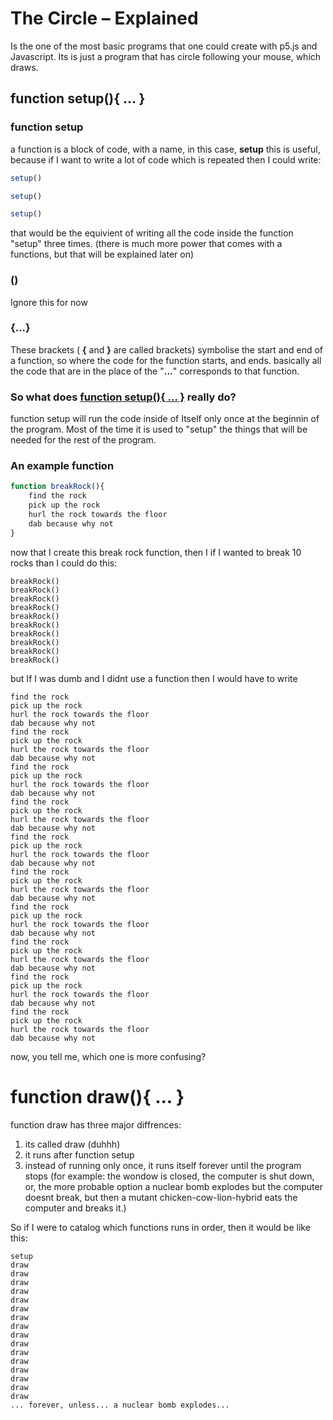 # The Circle – Explained

Is the one of the most basic programs that one could create with p5.js and Javascript. Its is just a program that has circle following your mouse, which draws.

## function setup(){ ... }

### function setup

a function is a block of code, with a name, in this case, **setup** this is useful, because if I want to write a lot of code which is repeated then I could write:

```javascript
setup()

setup()

setup()
```

that would be the equivient of writing all the code inside the function "setup" three times. (there is much more power that comes with a functions, but that will be explained later on)

### ()

Ignore this for now

### {...}

These brackets ( **<u>{</u>** and **}** are called brackets) symbolise the start and end of a function, so where the code for the function starts, and ends. basically all the code that are in the place of the "**...**" corresponds to that function.

### So what does <u>function setup(){ ... }</u> really do?

function setup will run the code inside of Itself only once at the beginnin of the program. Most of the time it is used to "setup" the things that will be needed for the rest of the program.

### An example function

```javascript
function breakRock(){
    find the rock
    pick up the rock
    hurl the rock towards the floor
    dab because why not
}
```

now that I create this break rock function, then I if I wanted to break 10 rocks than I could do this:

```
breakRock()
breakRock()
breakRock()
breakRock()
breakRock()
breakRock()
breakRock()
breakRock()
breakRock()
breakRock()
```

but If I was dumb and I didnt use a function then I would have to write

```
find the rock
pick up the rock
hurl the rock towards the floor
dab because why not
find the rock
pick up the rock
hurl the rock towards the floor
dab because why not
find the rock
pick up the rock
hurl the rock towards the floor
dab because why not
find the rock
pick up the rock
hurl the rock towards the floor
dab because why not
find the rock
pick up the rock
hurl the rock towards the floor
dab because why not
find the rock
pick up the rock
hurl the rock towards the floor
dab because why not
find the rock
pick up the rock
hurl the rock towards the floor
dab because why not
find the rock
pick up the rock
hurl the rock towards the floor
dab because why not
find the rock
pick up the rock
hurl the rock towards the floor
dab because why not
find the rock
pick up the rock
hurl the rock towards the floor
dab because why not
```

now, you tell me, which one is more confusing?

# function draw(){ ... }

function draw has three major diffrences:

1.  its called draw (duhhh)
2. it runs after function setup
3. instead of running only once, it runs itself forever until the program stops
   (for example: the wondow is closed, the computer is shut down, or, the more probable option a nuclear bomb explodes but the computer doesnt break, but then a mutant chicken-cow-lion-hybrid eats the computer and breaks it.)

So if I were to catalog which functions runs in order, then it would be like this:

```
setup
draw
draw
draw
draw
draw
draw
draw
draw
draw
draw
draw
draw
draw
draw
draw
draw
... forever, unless... a nuclear bomb explodes...
```
